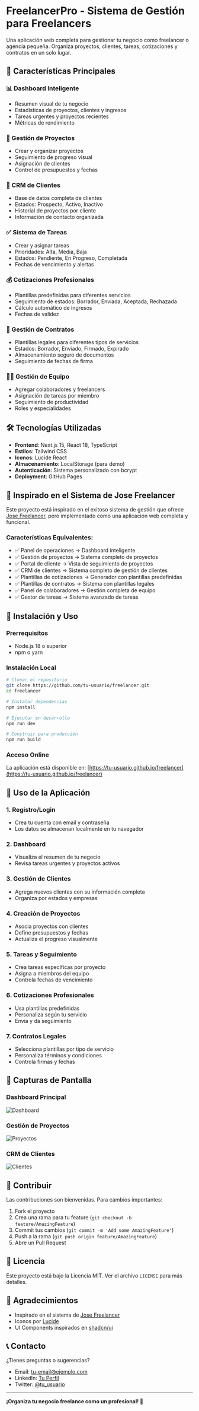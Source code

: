 # FreelancerPro - Sistema de Gestión para Freelancers

Una aplicación web completa para gestionar tu negocio como freelancer o agencia pequeña. Organiza proyectos, clientes, tareas, cotizaciones y contratos en un solo lugar.

## 🚀 Características Principales

### 📊 Dashboard Inteligente
- Resumen visual de tu negocio
- Estadísticas de proyectos, clientes y ingresos
- Tareas urgentes y proyectos recientes
- Métricas de rendimiento

### 📁 Gestión de Proyectos
- Crear y organizar proyectos
- Seguimiento de progreso visual
- Asignación de clientes
- Control de presupuestos y fechas

### 👥 CRM de Clientes
- Base de datos completa de clientes
- Estados: Prospecto, Activo, Inactivo
- Historial de proyectos por cliente
- Información de contacto organizada

### ✅ Sistema de Tareas
- Crear y asignar tareas
- Prioridades: Alta, Media, Baja
- Estados: Pendiente, En Progreso, Completada
- Fechas de vencimiento y alertas

### 💰 Cotizaciones Profesionales
- Plantillas predefinidas para diferentes servicios
- Seguimiento de estados: Borrador, Enviada, Aceptada, Rechazada
- Cálculo automático de ingresos
- Fechas de validez

### 📄 Gestión de Contratos
- Plantillas legales para diferentes tipos de servicios
- Estados: Borrador, Enviado, Firmado, Expirado
- Almacenamiento seguro de documentos
- Seguimiento de fechas de firma

### 👨‍💼 Gestión de Equipo
- Agregar colaboradores y freelancers
- Asignación de tareas por miembro
- Seguimiento de productividad
- Roles y especialidades

## 🛠️ Tecnologías Utilizadas

- **Frontend**: Next.js 15, React 18, TypeScript
- **Estilos**: Tailwind CSS
- **Iconos**: Lucide React
- **Almacenamiento**: LocalStorage (para demo)
- **Autenticación**: Sistema personalizado con bcrypt
- **Deployment**: GitHub Pages

## 🎯 Inspirado en el Sistema de Jose Freelancer

Este proyecto está inspirado en el exitoso sistema de gestión que ofrece [Jose Freelancer](https://josefreelancer.com/sistema-cracks/), pero implementado como una aplicación web completa y funcional.

### Características Equivalentes:
- ✅ Panel de operaciones → Dashboard inteligente
- ✅ Gestión de proyectos → Sistema completo de proyectos
- ✅ Portal de cliente → Vista de seguimiento de proyectos
- ✅ CRM de clientes → Sistema completo de gestión de clientes
- ✅ Plantillas de cotizaciones → Generador con plantillas predefinidas
- ✅ Plantillas de contratos → Sistema con plantillas legales
- ✅ Panel de colaboradores → Gestión completa de equipo
- ✅ Gestor de tareas → Sistema avanzado de tareas

## 🚀 Instalación y Uso

### Prerrequisitos
- Node.js 18 o superior
- npm o yarn

### Instalación Local
```bash
# Clonar el repositorio
git clone https://github.com/tu-usuario/freelancer.git
cd freelancer

# Instalar dependencias
npm install

# Ejecutar en desarrollo
npm run dev

# Construir para producción
npm run build
```

### Acceso Online
La aplicación está disponible en: [https://tu-usuario.github.io/freelancer](https://tu-usuario.github.io/freelancer)

## 📱 Uso de la Aplicación

### 1. Registro/Login
- Crea tu cuenta con email y contraseña
- Los datos se almacenan localmente en tu navegador

### 2. Dashboard
- Visualiza el resumen de tu negocio
- Revisa tareas urgentes y proyectos activos

### 3. Gestión de Clientes
- Agrega nuevos clientes con su información completa
- Organiza por estados y empresas

### 4. Creación de Proyectos
- Asocia proyectos con clientes
- Define presupuestos y fechas
- Actualiza el progreso visualmente

### 5. Tareas y Seguimiento
- Crea tareas específicas por proyecto
- Asigna a miembros del equipo
- Controla fechas de vencimiento

### 6. Cotizaciones Profesionales
- Usa plantillas predefinidas
- Personaliza según tu servicio
- Envía y da seguimiento

### 7. Contratos Legales
- Selecciona plantillas por tipo de servicio
- Personaliza términos y condiciones
- Controla firmas y fechas

## 🎨 Capturas de Pantalla

### Dashboard Principal
![Dashboard](screenshots/dashboard.png)

### Gestión de Proyectos
![Proyectos](screenshots/projects.png)

### CRM de Clientes
![Clientes](screenshots/clients.png)

## 🤝 Contribuir

Las contribuciones son bienvenidas. Para cambios importantes:

1. Fork el proyecto
2. Crea una rama para tu feature (`git checkout -b feature/AmazingFeature`)
3. Commit tus cambios (`git commit -m 'Add some AmazingFeature'`)
4. Push a la rama (`git push origin feature/AmazingFeature`)
5. Abre un Pull Request

## 📝 Licencia

Este proyecto está bajo la Licencia MIT. Ver el archivo `LICENSE` para más detalles.

## 🙏 Agradecimientos

- Inspirado en el sistema de [Jose Freelancer](https://josefreelancer.com/)
- Iconos por [Lucide](https://lucide.dev/)
- UI Components inspirados en [shadcn/ui](https://ui.shadcn.com/)

## 📞 Contacto

¿Tienes preguntas o sugerencias? 

- Email: tu-email@ejemplo.com
- LinkedIn: [Tu Perfil](https://linkedin.com/in/tu-perfil)
- Twitter: [@tu_usuario](https://twitter.com/tu_usuario)

---

**¡Organiza tu negocio freelance como un profesional! 🚀**